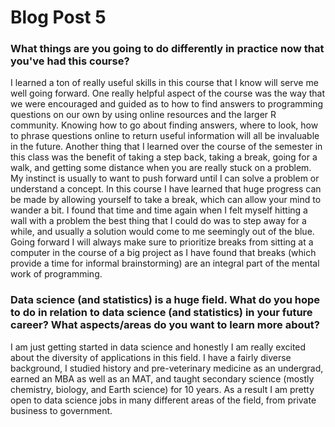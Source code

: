 # Blog Post 5

### What things are you going to do differently in practice now that you've had this course?

I learned a ton of really useful skills in this course that I know will serve me well going forward. One really helpful aspect of the course was the way that we were encouraged and guided as to how to find answers to programming questions on our own by using online resources and the larger R community. Knowing how to go about finding answers, where to look, how to phrase questions online to return useful information will all be invaluable in the future. Another thing that I learned over the course of the semester in this class was the benefit of taking a step back, taking a break, going for a walk, and getting some distance when you are really stuck on a problem. My instinct is usually to want to push forward until I can solve a problem or understand a concept. In this course I have learned that huge progress can be made by allowing yourself to take a break, which can allow your mind to wander a bit. I found that time and time again when I felt myself hitting a wall with a problem the best thing that I could do was to step away for a while, and usually a solution would come to me seemingly out of the blue. Going forward I will always make sure to prioritize breaks from sitting at a computer in the course of a big project as I have found that breaks (which provide a time for informal brainstorming) are an integral part of the mental work of programming.



### Data science (and statistics) is a huge field. What do you hope to do in relation to data science (and statistics) in your future career? What aspects/areas do you want to learn more about? 

I am just getting started in data science and honestly I am really excited about the diversity of applications in this field. I have a fairly diverse background, I studied history and pre-veterinary medicine as an undergrad, earned an MBA as well as an MAT, and taught secondary science (mostly chemistry, biology, and Earth science) for 10 years. As a result I am pretty open to data science jobs in many different areas of the field, from private business to government. 

